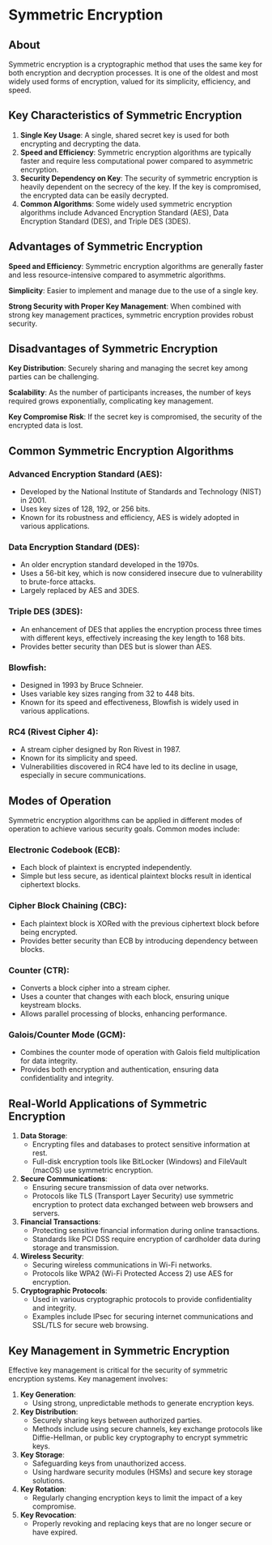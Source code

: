# Symmetric Encryption

## About

Symmetric encryption is a cryptographic method that uses the same key for both encryption and decryption processes. It is one of the oldest and most widely used forms of encryption, valued for its simplicity, efficiency, and speed.

## **Key Characteristics of Symmetric Encryption**

1. **Single Key Usage**: A single, shared secret key is used for both encrypting and decrypting the data.
2. **Speed and Efficiency**: Symmetric encryption algorithms are typically faster and require less computational power compared to asymmetric encryption.
3. **Security Dependency on Key**: The security of symmetric encryption is heavily dependent on the secrecy of the key. If the key is compromised, the encrypted data can be easily decrypted.
4. **Common Algorithms**: Some widely used symmetric encryption algorithms include Advanced Encryption Standard (AES), Data Encryption Standard (DES), and Triple DES (3DES).

## **Advantages of Symmetric Encryption**

**Speed and Efficiency**: Symmetric encryption algorithms are generally faster and less resource-intensive compared to asymmetric algorithms.

**Simplicity**: Easier to implement and manage due to the use of a single key.

**Strong Security with Proper Key Management**: When combined with strong key management practices, symmetric encryption provides robust security.

## **Disadvantages of Symmetric Encryption**

**Key Distribution**: Securely sharing and managing the secret key among parties can be challenging.

**Scalability**: As the number of participants increases, the number of keys required grows exponentially, complicating key management.

**Key Compromise Risk**: If the secret key is compromised, the security of the encrypted data is lost.

## **Common Symmetric Encryption Algorithms**

### **Advanced Encryption Standard (AES)**:

* Developed by the National Institute of Standards and Technology (NIST) in 2001.
* Uses key sizes of 128, 192, or 256 bits.
* Known for its robustness and efficiency, AES is widely adopted in various applications.

### **Data Encryption Standard (DES)**:

* An older encryption standard developed in the 1970s.
* Uses a 56-bit key, which is now considered insecure due to vulnerability to brute-force attacks.
* Largely replaced by AES and 3DES.

### **Triple DES (3DES)**:

* An enhancement of DES that applies the encryption process three times with different keys, effectively increasing the key length to 168 bits.
* Provides better security than DES but is slower than AES.

### **Blowfish**:

* Designed in 1993 by Bruce Schneier.
* Uses variable key sizes ranging from 32 to 448 bits.
* Known for its speed and effectiveness, Blowfish is widely used in various applications.

### **RC4 (Rivest Cipher 4)**:

* A stream cipher designed by Ron Rivest in 1987.
* Known for its simplicity and speed.
* Vulnerabilities discovered in RC4 have led to its decline in usage, especially in secure communications.

## **Modes of Operation**

Symmetric encryption algorithms can be applied in different modes of operation to achieve various security goals. Common modes include:

### **Electronic Codebook (ECB)**:

* Each block of plaintext is encrypted independently.
* Simple but less secure, as identical plaintext blocks result in identical ciphertext blocks.

### **Cipher Block Chaining (CBC)**:

* Each plaintext block is XORed with the previous ciphertext block before being encrypted.
* Provides better security than ECB by introducing dependency between blocks.

### **Counter (CTR)**:

* Converts a block cipher into a stream cipher.
* Uses a counter that changes with each block, ensuring unique keystream blocks.
* Allows parallel processing of blocks, enhancing performance.

### **Galois/Counter Mode (GCM)**:

* Combines the counter mode of operation with Galois field multiplication for data integrity.
* Provides both encryption and authentication, ensuring data confidentiality and integrity.

## **Real-World Applications of Symmetric Encryption**

1. **Data Storage**:
   * Encrypting files and databases to protect sensitive information at rest.
   * Full-disk encryption tools like BitLocker (Windows) and FileVault (macOS) use symmetric encryption.
2. **Secure Communications**:
   * Ensuring secure transmission of data over networks.
   * Protocols like TLS (Transport Layer Security) use symmetric encryption to protect data exchanged between web browsers and servers.
3. **Financial Transactions**:
   * Protecting sensitive financial information during online transactions.
   * Standards like PCI DSS require encryption of cardholder data during storage and transmission.
4. **Wireless Security**:
   * Securing wireless communications in Wi-Fi networks.
   * Protocols like WPA2 (Wi-Fi Protected Access 2) use AES for encryption.
5. **Cryptographic Protocols**:
   * Used in various cryptographic protocols to provide confidentiality and integrity.
   * Examples include IPsec for securing internet communications and SSL/TLS for secure web browsing.

## **Key Management in Symmetric Encryption**

Effective key management is critical for the security of symmetric encryption systems. Key management involves:

1. **Key Generation**:
   * Using strong, unpredictable methods to generate encryption keys.
2. **Key Distribution**:
   * Securely sharing keys between authorized parties.
   * Methods include using secure channels, key exchange protocols like Diffie-Hellman, or public key cryptography to encrypt symmetric keys.
3. **Key Storage**:
   * Safeguarding keys from unauthorized access.
   * Using hardware security modules (HSMs) and secure key storage solutions.
4. **Key Rotation**:
   * Regularly changing encryption keys to limit the impact of a key compromise.
5. **Key Revocation**:
   * Properly revoking and replacing keys that are no longer secure or have expired.
